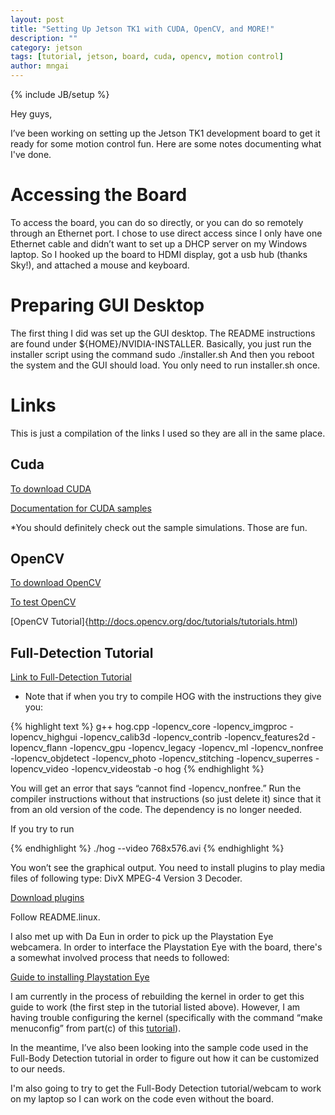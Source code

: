 ```yaml
---
layout: post
title: "Setting Up Jetson TK1 with CUDA, OpenCV, and MORE!"
description: ""
category: jetson
tags: [tutorial, jetson, board, cuda, opencv, motion control]
author: mngai
---
```

{% include JB/setup %}

Hey guys,

I’ve been working on setting up the Jetson TK1 development board to get it ready for some
motion control fun. Here are some notes documenting what I've done.

# Accessing the Board
To access the board, you can do so directly,  or you can do so remotely
through an Ethernet port. I chose to use direct access since I only have one Ethernet cable
and didn’t want to set up a DHCP server on my Windows laptop. So I hooked up the board to
HDMI display, got a usb hub (thanks Sky!), and attached a mouse and keyboard. 

# Preparing GUI Desktop
The first thing I did was set up the GUI desktop. The README instructions are found under ${HOME}/NVIDIA-INSTALLER. Basically, you just run the installer script using the command
	sudo ./installer.sh
And then you reboot the system and the GUI should load. You only need to run installer.sh once.


# Links 
This is just a compilation of the links I used so they are all in the same place.

## Cuda
[To download CUDA](http://elinux.org/Jetson/Installing_CUDA)

[Documentation for CUDA samples](http://docs.nvidia.com/cuda/cuda-samples/#axzz3G3Cr6SfC)

*You should definitely check out the sample simulations. Those are fun.

## OpenCV
[To download OpenCV](http://elinux.org/Jetson/Tutorials/OpenCV)

[To test OpenCV](http://elinux.org/Jetson/Installing_OpenCV#Testing_OpenCV)

[OpenCV Tutorial]{http://docs.opencv.org/doc/tutorials/tutorials.html)


## Full-Detection Tutorial
[Link to Full-Detection Tutorial](http://elinux.org/Jetson/Tutorials/Full_Body_Detection)

* Note that if when you try to compile HOG with the instructions they give you:

{% highlight text %}
g++ hog.cpp -lopencv_core -lopencv_imgproc -lopencv_highgui -lopencv_calib3d
-lopencv_contrib -lopencv_features2d -lopencv_flann -lopencv_gpu -lopencv_legacy 
-lopencv_ml -lopencv_nonfree -lopencv_objdetect -lopencv_photo -lopencv_stitching 
-lopencv_superres -lopencv_video -lopencv_videostab -o hog
{% endhighlight %}

You will get an error that says “cannot find -lopencv_nonfree.” Run the compiler
instructions without that instructions (so just delete it) since that it from an
old version of the code. The dependency is no longer needed.

If you try to run

{% endhighlight %}
./hog --video 768x576.avi
{% endhighlight %}

You won’t see the graphical output. You need to install plugins to play media files of following type: DivX MPEG-4 Version 3 Decoder.

[Download plugins](labs.divx.com/DivXLinuxCodec)

Follow README.linux.



I also met up with Da Eun in order to pick up the Playstation Eye webcamera. In order to interface
the Playstation Eye with the board, there's a somewhat involved process that needs to followed:

[Guide to installing Playstation Eye](https://devtalk.nvidia.com/default/topic/766276/guide-playstation-eye-on-jetson-tk1/)

I am currently in the process of rebuilding the kernel in order to get this guide to work 
(the first step in the tutorial listed above). However, I am having trouble configuring the
kernel (specifically with the command “make menuconfig” from part(c) of this
[tutorial](https://devtalk.nvidia.com/default/topic/762653/-guide-build-own-kernel-for-jetson-tk1/)).

In the meantime, I’ve also been looking into the sample code used in the
Full-Body Detection tutorial in order to figure out how it can be customized
to our needs. 

I'm also going to try to get the Full-Body Detection tutorial/webcam to work on my laptop
so I can work on the code even without the board.
